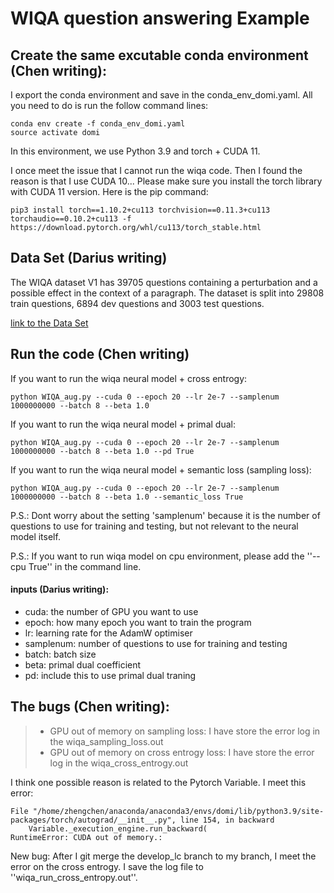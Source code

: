 # WIQA question answering Example

<!-- ## Requirements

```
pip install networkx
pip install transformers
pip install torch
pip install wget
pip install numpy
pip install gitdb
pip install graphviz
``` -->

## Create the same excutable conda environment (Chen writing):

I export the conda environment and save in the conda_env_domi.yaml. All you need to do is run the follow command lines:
```
conda env create -f conda_env_domi.yaml
source activate domi
```

In this environment, we use Python 3.9 and torch + CUDA 11.

I once meet the issue that I cannot run the wiqa code. Then I found the reason is that I use CUDA 10...
Please make sure you install the torch library with CUDA 11 version. Here is the pip command: 

```
pip3 install torch==1.10.2+cu113 torchvision==0.11.3+cu113 torchaudio==0.10.2+cu113 -f https://download.pytorch.org/whl/cu113/torch_stable.html
```

## Data Set (Darius writing)

The WIQA dataset V1 has 39705 questions containing a perturbation and a possible effect in the context of a paragraph. The dataset is split into 29808 train questions, 6894 dev questions and 3003 test questions.

[link to the Data Set](https://allenai.org/data/wiqa)

## Run the code (Chen writing)

If you want to run the wiqa neural model + cross entrogy:
```
python WIQA_aug.py --cuda 0 --epoch 20 --lr 2e-7 --samplenum 1000000000 --batch 8 --beta 1.0
```

If you want to run the wiqa neural model + primal dual:
```
python WIQA_aug.py --cuda 0 --epoch 20 --lr 2e-7 --samplenum 1000000000 --batch 8 --beta 1.0 --pd True
```


If you want to run the wiqa neural model + semantic loss (sampling loss):
```
python WIQA_aug.py --cuda 0 --epoch 20 --lr 2e-7 --samplenum 1000000000 --batch 8 --beta 1.0 --semantic_loss True
```

P.S.: Dont worry about the setting 'samplenum' because it is the number of questions to use for training and testing, but not relevant to the neural model itself.

P.S.: If you want to run wiqa model on cpu environment, please add the ''--cpu True'' in the command line.


#### inputs (Darius writing):

- cuda: the number of GPU you want to use
- epoch: how many epoch you want to train the program
- lr: learning rate for the AdamW optimiser
- samplenum: number of questions to use for training and testing
- batch: batch size
- beta: primal dual coefficient
- pd: include this to use primal dual traning


## The bugs (Chen writing):

>- GPU out of memory on sampling loss: I have store the error log in the wiqa_sampling_loss.out
>- GPU out of memory on cross entrogy loss: I have store the error log in the wiqa_cross_entrogy.out

I think one possible reason is related to the Pytorch Variable. I meet this error: 
```
File "/home/zhengchen/anaconda/anaconda3/envs/domi/lib/python3.9/site-packages/torch/autograd/__init__.py", line 154, in backward
    Variable._execution_engine.run_backward(
RuntimeError: CUDA out of memory.:
```

New bug: After I git merge the develop_lc branch to my branch, I meet the error on the cross entrogy. I save the log file to ''wiqa_run_cross_entropy.out''.
